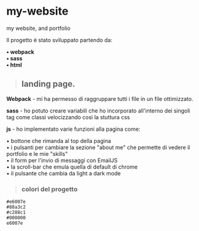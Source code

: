 # my-website
my website, and portfolio

Il progetto è stato sviluppato partendo da:

**• webpack**<br>
**• sass**<br>
**• html**

> ## **landing page.**



**Webpack** - mi ha permesso di raggruppare tutti i file in un file ottimizzato.

**sass** - ho potuto creare variabili che ho incorporato all'interno dei singoli tag come classi velocizzando così la stuttura css

**js** - ho implementato varie funzioni alla pagina come:

• bottone che rimanda al top della pagina<br>
• i pulsanti per cambiare la sezione "about me" che permette di vedere il portfolio e le mie "skills"<br>
• il form per l'invio di messaggi con EmailJS<br>
• la scroll-bar che emula quella di default di chrome<br>
• il pulsante che cambia da light a dark mode<br>

> ### **colori del progetto**


`#e6007e`<br>
`#88a3c2`<br>
`#c288c1`<br>
`#000000`<br>
`e6007e`